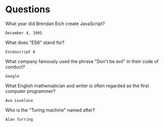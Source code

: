 # Questions

What year did Brendan Eich create JavaScript?

```
December 4, 1995
```

What does "ES6" stand for?

```
Escmascript 6 
```

What company famously used the phrase "Don't be evil" in their code of conduct?

```
Google
```

What English mathematician and writer is often regarded as the first computer programmer?

```
Ava Lovelace
```

Who is the "Turing machine" named after?

```
Alan Turring
```
